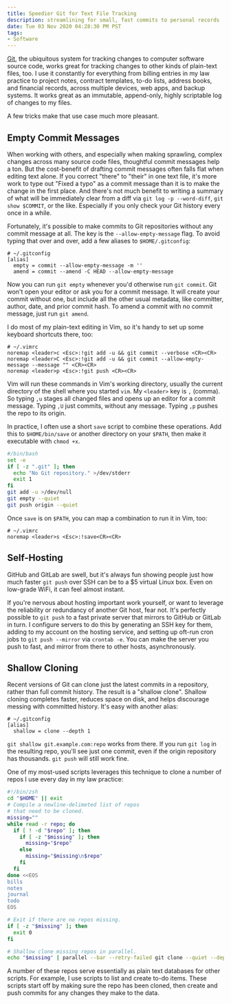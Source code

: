 ```yaml
---
title: Speedier Git for Text File Tracking
description: streamlining for small, fast commits to personal records
date: Tue 03 Nov 2020 04:28:30 PM PST
tags:
- Software
---
```


[Git](https://git-scm.com/), the ubiquitous system for tracking changes to computer software source code, works great for tracking changes to other kinds of plain-text files, too.  I use it constantly for everything from billing entries in my law practice to project notes, contract templates, to-do lists, address books, and financial records, across multiple devices, web apps, and backup systems.  It works great as an immutable, append-only, highly scriptable log of changes to my files.

A few tricks make that use case much more pleasant.

## Empty Commit Messages

When working with others, and especially when making sprawling, complex changes across many source code files, thoughtful commit messages help a ton.  But the cost-benefit of drafting commit messages often falls flat when editing text alone.  If you correct "there" to "their" in one text file, it's more work to type out "Fixed a typo" as a commit message than it is to make the change in the first place.  And there's not much benefit to writing a summary of what will be immediately clear from a diff via `git log -p --word-diff`, `git show $COMMIT`, or the like.  Especially if you only check your Git history every once in a while.

Fortunately, it's possible to make commits to Git repositories without any commit message at all.  The key is the `--allow-empty-message` flag.  To avoid typing that over and over, add a few aliases to `$HOME/.gitconfig`:

```
# ~/.gitconfig
[alias]
  empty = commit --allow-empty-message -m ''
  amend = commit --amend -C HEAD --allow-empty-message
```

Now you can run `git empty` whenever you'd otherwise run `git commit`.  Git won't open your editor or ask you for a commit message.  It will create your commit without one, but include all the other usual metadata, like committer, author, date, and prior commit hash.  To amend a commit with no commit message, just run `git amend`.

I do most of my plain-text editing in Vim, so it's handy to set up some keyboard shortcuts there, too:

```
# ~/.vimrc
noremap <leader>c <Esc>:!git add -u && git commit --verbose <CR><CR>
noremap <leader>C <Esc>:!git add -u && git commit --allow-empty-message --message "" <CR><CR>
noremap <leader>p <Esc>:!git push <CR><CR>
```

Vim will run these commands in Vim's working directory, usually the current directory of the shell where you started `vim`.  My `<leader>` key is `,` (comma).  So typing `,u` stages all changed files and opens up an editor for a commit message.  Typing `,U` just commits, without any message.  Typing `,p` pushes the repo to its origin.

In practice, I often use a short `save` script to combine these operations.  Add this to `$HOME/bin/save` or another directory on your `$PATH`, then make it executable with `chmod +x`.

```bash
#/bin/bash
set -e
if [ -z ".git" ]; then
  echo "No Git repository." >/dev/stderr
  exit 1
fi
git add -u >/dev/null
git empty --quiet
git push origin --quiet
```

Once `save` is on `$PATH`, you can map a combination to run it in Vim, too:

```
# ~/.vimrc
noremap <leader>s <Esc>:!save<CR><CR>
```

## Self-Hosting

GitHub and GitLab are swell, but it's always fun showing people just how much faster `git push` over SSH can be to a $5 virtual Linux box.  Even on low-grade WiFi, it can feel almost instant.

If you're nervous about hosting important work yourself, or want to leverage the reliability or redundancy of another Git host, fear not.  It's perfectly possible to `git push` to a fast private server that mirrors to GitHub or GitLab in turn.  I configure servers to do this by generating an SSH key for them, adding to my account on the hosting service, and setting up oft-run cron jobs to `git push --mirror` via `crontab -e`.  You can make the server you push to fast, and mirror from there to other hosts, asynchronously.

## Shallow Cloning

Recent versions of Git can clone just the latest commits in a repository, rather than full commit history.  The result is a "shallow clone".  Shallow cloning completes faster, reduces space on disk, and helps discourage messing with committed history.  It's easy with another alias:

```
# ~/.gitconfig
[alias]
  shallow = clone --depth 1
```

`git shallow git.example.com:repo` works from there.  If you run `git log` in the resulting repo, you'll see just one commit, even if the origin repository has thousands.  `git push` will still work fine.

One of my most-used scripts leverages this technique to clone a number of repos I use every day in my law practice:

```zsh
#!/bin/zsh
cd "$HOME" || exit
# Compile a newline-delimeted list of repos
# that need to be cloned.
missing=""
while read -r repo; do
  if [ ! -d "$repo" ]; then
    if [ -z "$missing" ]; then
      missing="$repo"
    else
      missing="$missing\n$repo"
    fi
  fi
done <<EOS
bills
notes
journal
todo
EOS

# Exit if there are no repos missing.
if [ -z "$missing" ]; then
  exit 0
fi

# Shallow clone missing repos in parallel.
echo "$missing" | parallel --bar --retry-failed git clone --quiet --depth 1 git.example.com:{} &
```

A number of these repos serve essentially as plain text databases for other scripts.  For example, I use scripts to list and create to-do items.  These scripts start off by making sure the repo has been cloned, then create and push commits for any changes they make to the data.
